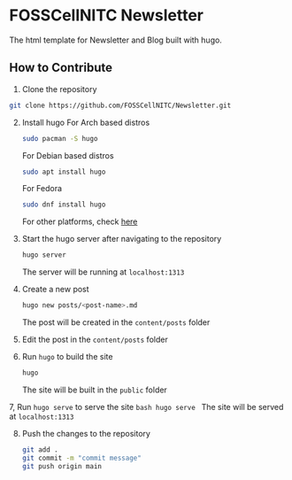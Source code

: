 # FOSSCellNITC Newsletter
The html template for Newsletter and Blog built with hugo.

## How to Contribute
1. Clone the repository

```bash
git clone https://github.com/FOSSCellNITC/Newsletter.git
```


2. Install hugo
    For Arch based distros
    ```bash
    sudo pacman -S hugo
    ```
    For Debian based distros
    ```bash 
    sudo apt install hugo
    ```
    For Fedora
    ```bash
    sudo dnf install hugo
    ```
    For other platforms, check [here](https://gohugo.io/getting-started/installing/)
3. Start the hugo server after navigating to the repository
    ```bash
    hugo server
    ```
    The server will be running at `localhost:1313`


4. Create a new post
    ```bash
    hugo new posts/<post-name>.md
    ```
    The post will be created in the `content/posts` folder

5. Edit the post in the `content/posts` folder
    
6. Run `hugo` to build the site
    ```bash
    hugo
    ```
    The site will be built in the `public` folder

7, Run `hugo serve` to serve the site
    ```bash
    hugo serve
    ```
    The site will be served at `localhost:1313`

8. Push the changes to the repository
    ```bash
    git add .
    git commit -m "commit message"
    git push origin main
    ```


